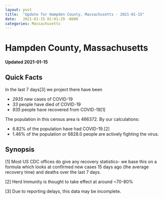 ```yaml
---
layout: post
title:  "Update for Hampden County, Massachusetts - 2021-01-15"
date:   2021-01-15 01:01:29 -0600
categories: Massachusetts
---
```


# Hampden County, Massachusetts
#### Updated 2021-01-15

## Quick Facts

In the last 7 days[3] we project there have been
- *2935* new cases of COVID-19
- *33* people have died of COVID-19
- *935* people have recovered from COVID-19[1]

The population in this census area is 466372. By our calculations:
- 6.82% of the population have had COVID-19.[2]
- 1.46% of the population or 6828.0 people are actively fighting the virus.

## Synopsis




[1] Most US CDC offices do give any recovery statistics- we base this on a formula which looks at confirmed new cases
15 days ago (the average recovery time) and deaths over the last 7 days.

[2] Herd Immunity is thought to take effect at around ~70-80%

[3] Due to reporting delays, this data may be incomplete.
 
    
